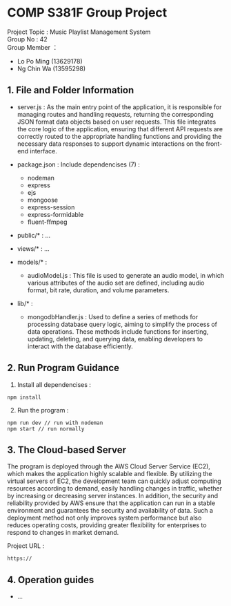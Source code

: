 # COMP S381F Group Project
Project Topic : Music Playlist Management System  
Group No : 42  
Group Member ：  
- Lo Po Ming (13629178)
- Ng Chin Wa (13595298)

## 1. File and Folder Information
- server.js : As the main entry point of the application, it is responsible for managing routes and handling requests, returning the corresponding JSON format data objects based on user requests. This file integrates the core logic of the application, ensuring that different API requests are correctly routed to the appropriate handling functions and providing the necessary data responses to support dynamic interactions on the front-end interface.

- package.json : Include dependencises (7) :
    - nodeman
    - express
    - ejs
    - mongoose
    - express-session
    - express-formidable
    - fluent-ffmpeg
- public/* : ...
- views/* : ...
- models/* : 
    - audioModel.js : This file is used to generate an audio model, in which various attributes of the audio set are defined, including audio format, bit rate, duration, and volume parameters.
- lib/* : 
    - mongodbHandler.js : Used to define a series of methods for processing database query logic, aiming to simplify the process of data operations. These methods include functions for inserting, updating, deleting, and querying data, enabling developers to interact with the database efficiently.

## 2. Run Program Guidance
1. Install all dependencises :
```
npm install
```
2. Run the program :
```
npm run dev // run with nodeman
npm start // run normally
```

## 3. The Cloud-based Server
The program is deployed through the AWS Cloud Server Service (EC2), which makes the application highly scalable and flexible. By utilizing the virtual servers of EC2, the development team can quickly adjust computing resources according to demand, easily handling changes in traffic, whether by increasing or decreasing server instances. In addition, the security and reliability provided by AWS ensure that the application can run in a stable environment and guarantees the security and availability of data. Such a deployment method not only improves system performance but also reduces operating costs, providing greater flexibility for enterprises to respond to changes in market demand.

Project URL :

```
https://
```

## 4. Operation guides
- ...




